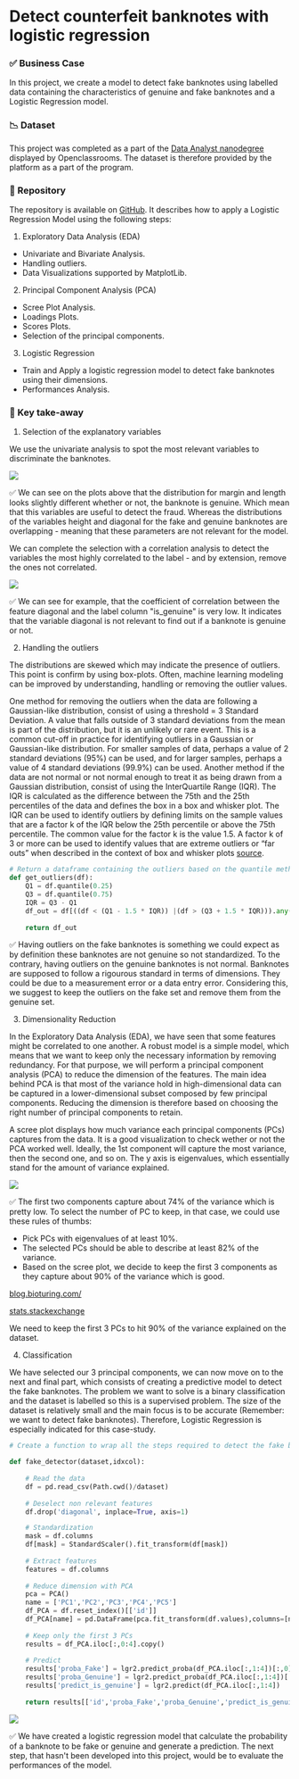 # Detect counterfeit banknotes with logistic regression

### ✅ Business Case

In this project, we create a model to detect fake banknotes using labelled data containing the characteristics of genuine and fake banknotes and a Logistic Regression model.


### 📉 Dataset

This project was completed as a part of the [Data Analyst nanodegree](https://openclassrooms.com/en/dashboard/paths) displayed by Openclassrooms. 
The dataset is therefore provided by the platform as a part of the program.

### 📒 Repository
The repository is available on [GitHub](https://github.com/AurelieGIRAUD/Data_Science_Projects/tree/main/Logistic_Regression). It describes how to apply a Logistic Regression Model using the following steps:

1. Exploratory Data Analysis (EDA)
  
  - Univariate and Bivariate Analysis. 
  - Handling outliers.
  - Data Visualizations supported by MatplotLib.
  
 2. Principal Component Analysis (PCA)
  
  - Scree Plot Analysis.
  - Loadings Plots.
  - Scores Plots.
  - Selection of the principal components.
  
 3. Logistic Regression
  
  - Train and Apply a logistic regression model to detect fake banknotes using their dimensions.
  - Performances Analysis.


### 🎯 Key take-away

1. Selection of the explanatory variables

We use the univariate analysis to spot the most relevant variables to discriminate the banknotes.

<img src="images/rsz_1screenshot_2022-11-13_at_150142.png">

✅ We can see on the plots above that the distribution for margin and length looks slightly different whether or not, the banknote is genuine. Which mean that this variables are useful to detect the fraud. Whereas the distributions of the variables height and diagonal for the fake and genuine banknotes are overlapping - meaning that these parameters are not relevant for the model.

We can complete the selection with a correlation analysis to detect the variables the most highly correlated to the label - and by extension, remove the ones not correlated.

<img src="images/rsz_1screenshot_2022-11-13_at_151918.png">

✅ We can see for example, that the coefficient of correlation between the feature diagonal and the label column "is_genuine" is very low. It indicates that the variable diagonal is not relevant to find out if a banknote is genuine or not.

2. Handling the outliers

The distributions are skewed which may indicate the presence of outliers. This point is confirm by using box-plots.
Often, machine learning modeling can be improved by understanding, handling or removing the outlier values.

One method for removing the outliers when the data are following a Gaussian-like distribution, consist of using a threshold = 3 Standard Deviation. A value that falls outside of 3 standard deviations from the mean is part of the distribution, but it is an unlikely or rare event. This is a common cut-off in practice for identifying outliers in a Gaussian or Gaussian-like distribution. For smaller samples of data, perhaps a value of 2 standard deviations (95%) can be used, and for larger samples, perhaps a value of 4 standard deviations (99.9%) can be used.
Another method if the data are not normal or not normal enough to treat it as being drawn from a Gaussian distribution, consist of using the InterQuartile Range (IQR). The IQR is calculated as the difference between the 75th and the 25th percentiles of the data and defines the box in a box and whisker plot. The IQR can be used to identify outliers by defining limits on the sample values that are a factor k of the IQR below the 25th percentile or above the 75th percentile. The common value for the factor k is the value 1.5. A factor k of 3 or more can be used to identify values that are extreme outliers or “far outs” when described in the context of box and whisker plots [source](https://machinelearningmastery.com/how-to-use-statistics-to-identify-outliers-in-data/).

```python
# Return a dataframe containing the outliers based on the quantile method
def get_outliers(df):
    Q1 = df.quantile(0.25)
    Q3 = df.quantile(0.75)
    IQR = Q3 - Q1
    df_out = df[((df < (Q1 - 1.5 * IQR)) |(df > (Q3 + 1.5 * IQR))).any(axis=1)] 
    
    return df_out
   ```

✅ Having outliers on the fake banknotes is something we could expect as by definition these banknotes are not genuine so not standardized. To the contrary, having outliers on the genuine banknotes is not normal. Banknotes are supposed to follow a rigourous standard in terms of dimensions. They could be due to a measurement error or a data entry error. Considering this, we suggest to keep the outliers on the fake set and remove them from the genuine set. 

3. Dimensionality Reduction

In the Exploratory Data Analysis (EDA), we have seen that some features might be correlated to one another. A robust model is a simple model, which means that we want to keep only the necessary information by removing redundancy. For that purpose, we will perform a principal component analysis (PCA) to reduce the dimension of the features. The main idea behind PCA is that most of the variance hold in high-dimensional data can be captured in a lower-dimensional subset composed by few principal components. Reducing the dimension is therefore based on choosing the right number of principal components to retain.

A scree plot displays how much variance each principal components (PCs) captures from the data. It is a good visualization to check wether or not the PCA worked well. Ideally, the 1st component will capture the most variance, then the second one, and so on. The y axis is eigenvalues, which essentially stand for the amount of variance explained.

<img src="images/rsz_screenshot_2022-11-13_at_153050.png">

✅ The first two components capture about 74% of the variance which is pretty low. To select the number of PC to keep, in that case, we could use these rules of thumbs:

- Pick PCs with eigenvalues of at least 10%.
- The selected PCs should be able to describe at least 82% of the variance.
- Based on the scree plot, we decide to keep the first 3 components as they capture about 90% of the variance which is good.

[blog.bioturing.com/](https://blog.bioturing.com/2018/06/18/how-to-read-pca-biplots-and-scree-plots/)


[stats.stackexchange](https://stats.stackexchange.com/questions/223450/t-sne-versus-mds)

We need to keep the first 3 PCs to hit 90% of the variance explained on the dataset.

4. Classification

We have selected our 3 principal components, we can now move on to the next and final part, which consists of creating a predictive model to detect the fake banknotes. The problem we want to solve is a binary classification and the dataset is labelled so this is a supervised problem. The size of the dataset is relatively small and the main focus is to be accurate (Remember: we want to detect fake banknotes). Therefore, Logistic Regression is especially indicated for this case-study.


```python
# Create a function to wrap all the steps required to detect the fake banknotes

def fake_detector(dataset,idxcol):
    
    # Read the data
    df = pd.read_csv(Path.cwd()/dataset)
    
    # Deselect non relevant features
    df.drop('diagonal', inplace=True, axis=1) 

    # Standardization
    mask = df.columns
    df[mask] = StandardScaler().fit_transform(df[mask])
    
    # Extract features
    features = df.columns
    
    # Reduce dimension with PCA
    pca = PCA()
    name = ['PC1','PC2','PC3','PC4','PC5']
    df_PCA = df.reset_index()[['id']]
    df_PCA[name] = pd.DataFrame(pca.fit_transform(df.values),columns=[name])
    
    # Keep only the first 3 PCs
    results = df_PCA.iloc[:,0:4].copy()
    
    # Predict
    results['proba_Fake'] = lgr2.predict_proba(df_PCA.iloc[:,1:4])[:,0]
    results['proba_Genuine'] = lgr2.predict_proba(df_PCA.iloc[:,1:4])[:,1]
    results['predict_is_genuine'] = lgr2.predict(df_PCA.iloc[:,1:4])
    
    return results[['id','proba_Fake','proba_Genuine','predict_is_genuine']]
```

<img src="images/rsz_screenshot_2022-11-13_at_154058.png">

✅ We have created a logistic regression model that calculate the probability of a banknote to be fake or genuine and generate a prediction.
The next step, that hasn't been developed into this project, would be to evaluate the performances of the model. 
